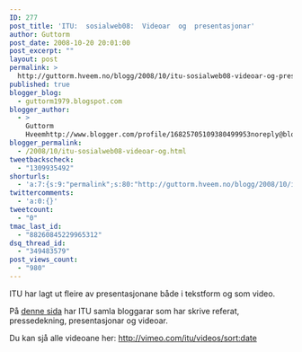 ```yaml
---
ID: 277
post_title: 'ITU:  sosialweb08:  Videoar  og  presentasjonar'
author: Guttorm
post_date: 2008-10-20 20:01:00
post_excerpt: ""
layout: post
permalink: >
  http://guttorm.hveem.no/blogg/2008/10/itu-sosialweb08-videoar-og-presentasjonar/
published: true
blogger_blog:
  - guttorm1979.blogspot.com
blogger_author:
  - >
    Guttorm
    Hveemhttp://www.blogger.com/profile/16825705109380499953noreply@blogger.com
blogger_permalink:
  - /2008/10/itu-sosialweb08-videoar-og.html
tweetbackscheck:
  - "1309935492"
shorturls:
  - 'a:7:{s:9:"permalink";s:80:"http://guttorm.hveem.no/blogg/2008/10/itu-sosialweb08-videoar-og-presentasjonar/";s:7:"tinyurl";s:25:"http://tinyurl.com/7s3juy";s:4:"isgd";s:17:"http://is.gd/gJTG";s:5:"bitly";s:20:"http://bit.ly/352asa";s:5:"snipr";s:22:"http://snipr.com/ahmar";s:5:"snurl";s:22:"http://snurl.com/ahmar";s:7:"snipurl";s:24:"http://snipurl.com/ahmar";}'
twittercomments:
  - 'a:0:{}'
tweetcount:
  - "0"
tmac_last_id:
  - "88260845229965312"
dsq_thread_id:
  - "349483579"
post_views_count:
  - "980"
---
```

<p>ITU har lagt ut fleire av presentasjonane b&#229;de i tekstform og som video.</p>  <p>P&#229; <a href="http://www.itu.no/arrangementer/1224232583.8" target="_blank">denne sida</a> har ITU samla bloggarar som har skrive referat, pressedekning, presentasjonar og videoar.</p>  <p>Du kan sj&#229; alle videoane her: <a title="http://vimeo.com/itu/videos/sort:date" href="http://vimeo.com/itu/videos/sort:date">http://vimeo.com/itu/videos/sort:date</a></p>